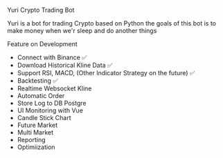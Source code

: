 Yuri Crypto Trading Bot

Yuri is a bot for trading Crypto based on Python
the goals of this bot is to make money when we'r sleep and do another things

Feature on Development
- Connect with Binance ✅
- Download Historical Kline Data ✅
- Support RSI, MACD, (Other Indicator Strategy on the future) ✅ 
- Backtesting ✅
- Realtime Websocket Kline
- Automatic Order
- Store Log to DB Postgre
- UI Monitoring with Vue
- Candle Stick Chart
- Future Market
- Multi Market
- Reporting
- Optimiization
